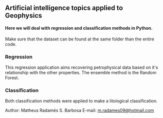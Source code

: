 ## Artificial intelligence topics applied to Geophysics

#### Here we will deal with regression and classification methods in Python.

Make sure that the dataset can be found at the same folder than the entire code.

### Regression

This regression application aims recovering petrophysical data based on it's relationship with the other properties. The ensemble method is the Random Forest.

### Classification

Both classification methods were applied to make a litological classification. 


Author: Matheus Radamés S. Barbosa
E-mail: m.radames09@hotmail.com